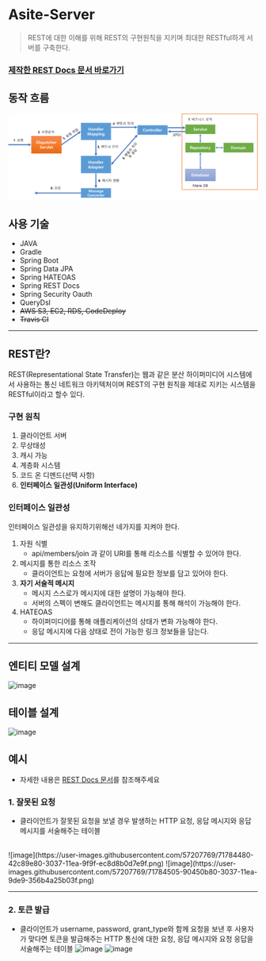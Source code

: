 # Asite-Server
> REST에 대한 이해를 위해 REST의 구현원칙을 지키며 최대한 RESTful하게 서버를 구축한다.

### [제작한 REST Docs 문서 바로가기](https://dongmyeonglee22.github.io/Asite-Server/)

## 동작 흐름
![img](./images/flow.png)

## 사용 기술
- JAVA
- Gradle
- Spring Boot
- Spring Data JPA
- Spring HATEOAS
- Spring REST Docs
- Spring Security Oauth
- QueryDsl
- ~~AWS S3, EC2, RDS, CodeDeploy~~
- ~~Travis CI~~

---


## REST란?
REST(Representational State Transfer)는 웹과 같은 분산 하이퍼미디어 시스템에서 사용하는 통신 네트워크 아키텍처이며 REST의 구현 원칙을 제대로 지키는 시스템을 RESTful이라고 할수 있다.

### 구현 원칙
1. 클라이언트 서버
2. 무상태성
3. 캐시 가능
4. 계층화 시스템
5. 코드 온 디멘드(선택 사항)
6. **인터페이스 일관성(Uniform Interface)**

### 인터페이스 일관성
인터페이스 일관성을 유지하기위해선 네가지를 지켜야 한다.
1. 자원 식별
    - api/members/join 과 같이 URI를 통해 리소스를 식별할 수 있어야 한다.
2. 메시지를 통한 리소스 조작
    - 클라이언트는 요청에 서버가 응답에 필요한 정보를 담고 있어야 한다.
3. **자기 서술적 메시지**
    - 메시지 스스로가 메시지에 대한 설명이 가능해야 한다.
    - 서버의 스펙이 변해도 클라이언트는 메시지를 통해 해석이 가능해야 한다.
4. HATEOAS
    - 하이퍼미디어를 통해 애플리케이션의 상태가 변화 가능해야 한다.
    - 응답 메시지에 다음 상태로 전이 가능한 링크 정보들을 담는다.

---

## 엔티티 모델 설계
![image](https://user-images.githubusercontent.com/57207769/69481091-50dcaa00-0e51-11ea-8b90-23f869f0250c.png)

## 테이블 설계
![image](https://user-images.githubusercontent.com/57207769/71796247-26efe780-308d-11ea-93f3-ef9313f50dc4.png)

## 예시
- 자세한 내용은 [REST Docs 문서](https://dongmyeonglee22.github.io/Asite-Server/)를 참조해주세요

### 1. 잘못된 요청
- 클라이언트가 잘못된 요청을 보낼 경우 발생하는 HTTP 요청, 응답 메시지와 응답 메시지를 서술해주는 테이블
<br>
![image](https://user-images.githubusercontent.com/57207769/71784480-42c89e80-3037-11ea-9f9f-ec8d8b0d7e9f.png)
![image](https://user-images.githubusercontent.com/57207769/71784505-90450b80-3037-11ea-9de9-356b4a25b03f.png)

---

### 2. 토큰 발급
- 클라이언트가 username, password, grant_type와 함께 요청을 보낸 후 사용자가 맞다면 토큰을 발급해주는 HTTP 통신에 대한 요청, 응답 메시지와 요청 응답을 서술해주는 테이블
![image](https://user-images.githubusercontent.com/57207769/71784547-f5006600-3037-11ea-8462-fa0b24999937.png)
![image](https://user-images.githubusercontent.com/57207769/71784554-ffbafb00-3037-11ea-80e6-2ca05ed42568.png)
